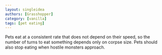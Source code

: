 ```yaml
---
layout: singleidea
authors: [Grasshopper]
category: [vanilla]
tags: [pet eating]
---
```

Pets eat at a consistent rate that does not depend on their speed, so the number of turns to eat something depends only on corpse size. Pets should also stop eating when hostile monsters approach.
